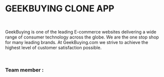 <h1>GEEKBUYING CLONE APP</h1>
<br>
<p>GeekBuying is one of the leading E-commerce websites delivering a wide range of consumer technology across the globe. We are the one stop shop for many leading brands. At GeekBuying.com we strive to achieve the highest level of customer satisfaction possible.</p>

<br>
<H3>Team member :</H3>

<p></p>

